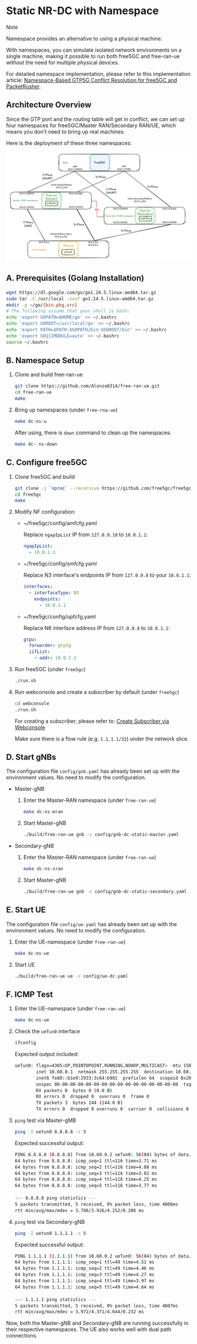 # Static NR-DC with Namespace

> [!Note]
> Namespace provides an alternative to using a physical machine.
>
> With namespaces, you can simulate isolated network environments on a single machine, making it possible to run both free5GC and free-ran-ue without the need for multiple physical devices.
>
> For detailed namespace implementation, please refer to this implementation article: [Namespace-Based GTP5G Conflict Resolution for free5GC and PacketRusher](https://free5gc.org/blog/20250430/20250430/).

## Architecture Overview

Since the GTP port and the routing table will get in conflict, we can set up four namespaces for free5GC/Master RAN/Secondary RAN/UE, which means you don't need to bring up real machines.

Here is the deployment of these three namespaces:

![free-ran-ue-dc-namespace](../image/free-ran-ue-dc-namespace.png)

## A. Prerequisites (Golang Installation)

```bash
wget https://dl.google.com/go/go1.24.5.linux-amd64.tar.gz
sudo tar -C /usr/local -zxvf go1.24.5.linux-amd64.tar.gz
mkdir -p ~/go/{bin,pkg,src}
# The following assume that your shell is bash:
echo 'export GOPATH=$HOME/go' >> ~/.bashrc
echo 'export GOROOT=/usr/local/go' >> ~/.bashrc
echo 'export PATH=$PATH:$GOPATH/bin:$GOROOT/bin' >> ~/.bashrc
echo 'export GO111MODULE=auto' >> ~/.bashrc
source ~/.bashrc
```

## B. Namespace Setup

1. Clone and build free-ran-ue

    ```bash
    git clone https://github.com/Alonza0314/free-ran-ue.git
    cd free-ran-ue
    make
    ```

2. Bring up namespaces (under `free-rna-ue`)

    ```bash
    make dc-ns-u
    ```

    After using, there is `down` command to clean up the namespaces:

    ```bash
    make dc- ns-down
    ```

## C. Configure free5GC

1. Clone free5GC and build

    ```bash
    git clone -j `nproc` --recursive https://github.com/free5gc/free5gc
    cd free5gc
    make
    ```

2. Modify NF configuration:

    - ~/free5gc/config/amfcfg.yaml

        Replace `ngapIpList` IP from `127.0.0.18` to `10.0.1.1`:

        ```yaml
        ngapIpList:
          - 10.0.1.1
        ```

    - ~/free5gc/config/smfcfg.yaml

        Replace N3 interface's endpoints IP from `127.0.0.8` to your `10.0.1.1`:

        ```yaml
        interfaces:
          - interfaceType: N3
            endpoints:
              - 10.0.1.1
        ```

    - ~/free5gc/config/upfcfg.yaml

        Replace N6 interface address IP from `127.0.0.8` to `10.0.1.1`:

        ```yaml
        gtpu:
          forwarder: gtp5g
          iifList:
            - addr: 10.0.1.1
        ```

3. Run free5GC (under `free5gc`)

    ```bash
    ./run.sh
    ```

4. Run webconsole and create a subscriber by default (under `free5gc`)

    ```bash
    cd webconsole
    ./run.sh
    ```

    For creating a subscriber, please refer to: [Create Subscriber via Webconsole](https://free5gc.org/guide/Webconsole/Create-Subscriber-via-webconsole/)

    Make sure there is a flow rule (e.g. `1.1.1.1/32`) under the network slice.

## D. Start gNBs

The configuration file `config/gnb.yaml` has already been set up with the environment values. No need to modify the configuration.

- Master-gNB

    1. Enter the Master-RAN namespace (under `free-ran-ue`)

        ```bash
        make dc-ns-mran
        ```

    2. Start Master-gNB

        ```bash
        ./build/free-ran-ue gnb -c config/gnb-dc-static-master.yaml
        ```

- Secondary-gNB

    1. Enter the Master-RAN namespace (under `free-ran-ue`)

        ```bash
        make dc-ns-sran
        ```

    2. Start Master-gNB

        ```bash
        ./build/free-ran-ue gnb -c config/gnb-dc-static-secondary.yaml
        ```

## E. Start UE

The configuration file `config/ue.yaml` has already been set up with the environment values. No need to modify the configuration.

1. Enter the UE-namespace (under `free-ran-ue`)

    ```bash
    make dc-ns-ue
    ```

2. Start UE

    ```bash
    ./build/free-ran-ue ue -c config/ue-dc.yaml
    ```

## F. ICMP Test

1. Enter the UE-namespace (under `free-ran-ue`)

    ```bash
    make dc-ns-ue
    ```

2. Check the `ueTun0` interface

    ```bash
    ifconfig
    ```

    Expected output included:

    ```bash
    ueTun0: flags=4305<UP,POINTOPOINT,RUNNING,NOARP,MULTICAST>  mtu 1500
            inet 10.60.0.1  netmask 255.255.255.255  destination 10.60.0.1
            inet6 fe80::b1e9:2933:3c64:b981  prefixlen 64  scopeid 0x20<link>
            unspec 00-00-00-00-00-00-00-00-00-00-00-00-00-00-00-00  txqueuelen 500  (UNSPEC)
            RX packets 0  bytes 0 (0.0 B)
            RX errors 0  dropped 0  overruns 0  frame 0
            TX packets 3  bytes 144 (144.0 B)
            TX errors 0  dropped 0 overruns 0  carrier 0  collisions 0
    ```

3. `ping` test via Master-gMB

    ```bash
    ping -I uetun0 8.8.8.8 -c 5
    ```

    Expected successful output:

    ```bash
    PING 8.8.8.8 (8.8.8.8) from 10.60.0.2 ueTun0: 56(84) bytes of data.
    64 bytes from 8.8.8.8: icmp_seq=1 ttl=116 time=3.71 ms
    64 bytes from 8.8.8.8: icmp_seq=2 ttl=116 time=4.08 ms
    64 bytes from 8.8.8.8: icmp_seq=3 ttl=116 time=3.82 ms
    64 bytes from 8.8.8.8: icmp_seq=4 ttl=116 time=4.25 ms
    64 bytes from 8.8.8.8: icmp_seq=5 ttl=116 time=3.77 ms

    --- 8.8.8.8 ping statistics ---
    5 packets transmitted, 5 received, 0% packet loss, time 4006ms
    rtt min/avg/max/mdev = 3.706/3.926/4.252/0.206 ms
    ```

4. `ping` test via Secondary-gNB

    ```bash
    ping -I uetun0 1.1.1.1 -c 5
    ```

    Expected successful output:

    ```bash
    PING 1.1.1.1 (1.1.1.1) from 10.60.0.2 ueTun0: 56(84) bytes of data.
    64 bytes from 1.1.1.1: icmp_seq=1 ttl=49 time=4.51 ms
    64 bytes from 1.1.1.1: icmp_seq=2 ttl=49 time=4.46 ms
    64 bytes from 1.1.1.1: icmp_seq=3 ttl=49 time=4.27 ms
    64 bytes from 1.1.1.1: icmp_seq=4 ttl=49 time=3.97 ms
    64 bytes from 1.1.1.1: icmp_seq=5 ttl=49 time=4.64 ms

    --- 1.1.1.1 ping statistics ---
    5 packets transmitted, 5 received, 0% packet loss, time 4007ms
    rtt min/avg/max/mdev = 3.972/4.371/4.644/0.232 ms
    ```

Now, both the Master-gNB and Secondary-gNB are running successfully in their respective namespaces. The UE also works well with dual path connections.
